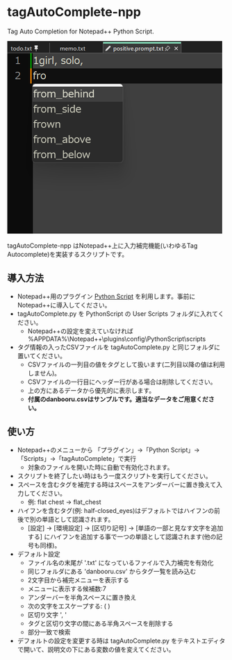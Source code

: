 # tagAutoComplete-npp
Tag Auto Completion for Notepad++ Python Script.

![](screenshot_01.png)

tagAutoComplete-npp はNotepad++上に入力補完機能(いわゆるTag Autocomplete)を実装するスクリプトです。

## 導入方法
- Notepad++用のプラグイン [Python Script](https://github.com/bruderstein/PythonScript) を利用します。事前にNotepad++に導入してください。
- tagAutoComplete.py を PythonScript の User Scripts フォルダに入れてください。
  - Notepad++の設定を変えていなければ %APPDATA%\Notepad++\plugins\config\PythonScript\scripts
- タグ情報の入ったCSVファイルを tagAutoComplete.py と同じフォルダに置いてください。
  - CSVファイルの一列目の値をタグとして扱います(二列目以降の値は利用しません)。
  - CSVファイルの一行目にヘッダー行がある場合は削除してください。
  - 上の方にあるデータから優先的に表示します。
  - __付属のdanbooru.csvはサンプルです。適当なデータをご用意ください。__

## 使い方
- Notepad++のメニューから 「プラグイン」->「Python Script」->「Scripts」->「tagAutoComplete」で実行
  - 対象のファイルを開いた時に自動で有効化されます。
- スクリプトを終了したい時はもう一度スクリプトを実行してください。
- スペースを含むタグを補完する時はスペースをアンダーバーに置き換えて入力してください。
  - 例: flat chest -> flat_chest
- ハイフンを含むタグ(例: half-closed_eyes)はデフォルトではハイフンの前後で別の単語として認識されます。
  - [設定] -> [環境設定] -> [区切り記号] -> [単語の一部と見なす文字を追加する] にハイフンを追加する事で一つの単語として認識されます(他の記号も同様)。
- デフォルト設定
  - ファイル名の末尾が '.txt' になっているファイルで入力補完を有効化
  - 同じフォルダにある 'danbooru.csv' からタグ一覧を読み込む
  - 2文字目から補完メニューを表示する
  - メニューに表示する候補数:7
  - アンダーバーを半角スペースに置き換え
  - 次の文字をエスケープする: ( )
  - 区切り文字 ', '
  - タグと区切り文字の間にある半角スペースを削除する
  - 部分一致で検索
- デフォルトの設定を変更する時は tagAutoComplete.py をテキストエディタで開いて、説明文の下にある変数の値を変えてください。
